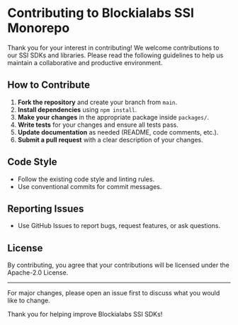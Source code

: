 # Contributing to Blockialabs SSI Monorepo

Thank you for your interest in contributing! We welcome contributions to our SSI SDKs and libraries. Please read the following guidelines to help us maintain a collaborative and productive environment.

## How to Contribute

1. **Fork the repository** and create your branch from `main`.
2. **Install dependencies** using `npm install`.
3. **Make your changes** in the appropriate package inside `packages/`.
4. **Write tests** for your changes and ensure all tests pass.
5. **Update documentation** as needed (README, code comments, etc.).
6. **Submit a pull request** with a clear description of your changes.

## Code Style

- Follow the existing code style and linting rules.
- Use conventional commits for commit messages.

## Reporting Issues

- Use GitHub Issues to report bugs, request features, or ask questions.

## License

By contributing, you agree that your contributions will be licensed under the Apache-2.0 License.

---

For major changes, please open an issue first to discuss what you would like to change.

Thank you for helping improve Blockialabs SSI SDKs!
